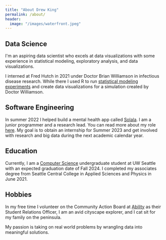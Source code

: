 ```yaml
---
title: "About Drew King"
permalink: /about/
header:
  image: "/images/waterfront.jpeg"
---
```


## Data Science

I'm an aspiring data scientist who excels at data visualizations with some experience in statistical modeling, exploratory analysis, and data visualizations.

I interned at Fred Hutch in 2021 under Doctor Brian Williamson in infectious disease research.  While there I used R to run [statistical modeling experiments](/sl_screens/) and create data visualizations for a simulation created by Doctor Williamson.

## Software Engineering

In summer 2022 I helped build a mental health app called [Solala](https://solala.app).  I am a junior programmer and a research lead.  You can read more about my role [here](https://solala.app/drew.html).  My goal is to obtain an internship for Summer 2023 and get involved with research and big data during the next academic calendar year.

## Education

Currently, I am a [Computer Science](/allen_school/) undergraduate student at UW Seattle with an expected graduation date of Fall 2024.  I completed my associates degree from Seattle Central College in Applied Sciences and Physics in June 2021.

## Hobbies

In my free time I volunteer on the Community Action Board at [Ability](https://ability.cs.washington.edu) as their Student Relations Officer, I am an avid cityscape explorer, and I cat sit for my family on the peninsula.

My passion is taking on real world problems by wrangling data into meaningful solutions.
